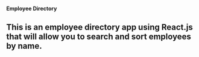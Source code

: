 #### Employee Directory

## This is an employee directory app using React.js that will allow you to search and sort employees by name.
